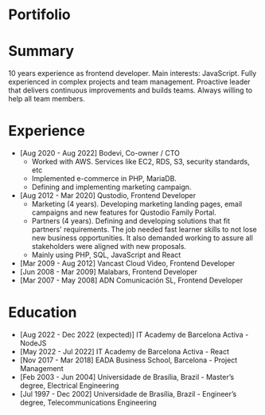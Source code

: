 # Portifolio

# Summary

10 years experience as frontend developer. Main interests: JavaScript. Fully experienced in complex projects and team management. Proactive leader that delivers continuous improvements and builds teams. Always willing to help all team members.

# Experience

- [Aug 2020 - Aug 2022]  Bodevi, Co-owner / CTO
   - Worked with AWS. Services like EC2, RDS, S3, security standards, etc
   - Implemented e-commerce in PHP, MariaDB.
   - Defining and implementing marketing campaign.
- [Aug 2012 - Mar 2020] Qustodio, Frontend Developer
   - Marketing (4 years). Developing marketing landing pages, email campaigns and new features for Qustodio Family Portal.
   - Partners (4 years). Defining and developing solutions that fit partners' requirements. The job needed fast learner skills to not lose new business opportunities. It also demanded working to assure all stakeholders were aligned with new proposals.
   - Mainly using PHP, SQL, JavaScript and React
- [Mar 2009 - Aug 2012] Vancast Cloud Video, Frontend Developer
- [Jun 2008 - Mar 2009] Malabars, Frontend Developer
- [Mar 2007 - May 2008] ADN Comunicación SL, Frontend Developer

# Education

- [Aug 2022 - Dec 2022 (expected)] IT Academy de Barcelona Activa - NodeJS
- [May 2022 - Jul 2022] IT Academy de Barcelona Activa - React
- [Nov 2017 - Mar 2018] EADA Business School, Barcelona - Project Management
- [Feb 2003 - Jun 2004] Universidade de Brasília, Brazil - Master’s degree, Electrical Engineering
- [Jul 1997 - Dec 2002] Universidade de Brasília, Brazil - Engineer’s degree, Telecommunications Engineering
